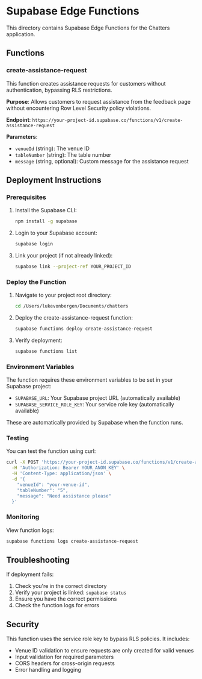 # Supabase Edge Functions

This directory contains Supabase Edge Functions for the Chatters application.

## Functions

### create-assistance-request

This function creates assistance requests for customers without authentication, bypassing RLS restrictions.

**Purpose**: Allows customers to request assistance from the feedback page without encountering Row Level Security policy violations.

**Endpoint**: `https://your-project-id.supabase.co/functions/v1/create-assistance-request`

**Parameters**:
- `venueId` (string): The venue ID
- `tableNumber` (string): The table number
- `message` (string, optional): Custom message for the assistance request

## Deployment Instructions

### Prerequisites

1. Install the Supabase CLI:
   ```bash
   npm install -g supabase
   ```

2. Login to your Supabase account:
   ```bash
   supabase login
   ```

3. Link your project (if not already linked):
   ```bash
   supabase link --project-ref YOUR_PROJECT_ID
   ```

### Deploy the Function

1. Navigate to your project root directory:
   ```bash
   cd /Users/lukevonbergen/Documents/chatters
   ```

2. Deploy the create-assistance-request function:
   ```bash
   supabase functions deploy create-assistance-request
   ```

3. Verify deployment:
   ```bash
   supabase functions list
   ```

### Environment Variables

The function requires these environment variables to be set in your Supabase project:

- `SUPABASE_URL`: Your Supabase project URL (automatically available)
- `SUPABASE_SERVICE_ROLE_KEY`: Your service role key (automatically available)

These are automatically provided by Supabase when the function runs.

### Testing

You can test the function using curl:

```bash
curl -X POST 'https://your-project-id.supabase.co/functions/v1/create-assistance-request' \
  -H 'Authorization: Bearer YOUR_ANON_KEY' \
  -H 'Content-Type: application/json' \
  -d '{
    "venueId": "your-venue-id",
    "tableNumber": "5",
    "message": "Need assistance please"
  }'
```

### Monitoring

View function logs:
```bash
supabase functions logs create-assistance-request
```

## Troubleshooting

If deployment fails:

1. Check you're in the correct directory
2. Verify your project is linked: `supabase status`
3. Ensure you have the correct permissions
4. Check the function logs for errors

## Security

This function uses the service role key to bypass RLS policies. It includes:

- Venue ID validation to ensure requests are only created for valid venues
- Input validation for required parameters
- CORS headers for cross-origin requests
- Error handling and logging